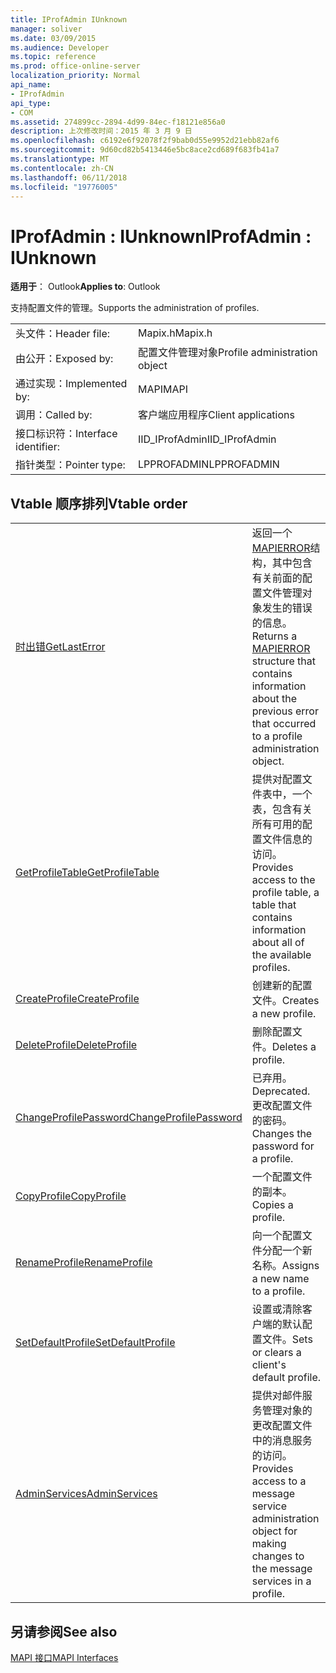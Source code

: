 ```yaml
---
title: IProfAdmin IUnknown
manager: soliver
ms.date: 03/09/2015
ms.audience: Developer
ms.topic: reference
ms.prod: office-online-server
localization_priority: Normal
api_name:
- IProfAdmin
api_type:
- COM
ms.assetid: 274899cc-2894-4d99-84ec-f18121e856a0
description: 上次修改时间：2015 年 3 月 9 日
ms.openlocfilehash: c6192e6f92078f2f9bab0d55e9952d21ebb82af6
ms.sourcegitcommit: 9d60cd82b5413446e5bc8ace2cd689f683fb41a7
ms.translationtype: MT
ms.contentlocale: zh-CN
ms.lasthandoff: 06/11/2018
ms.locfileid: "19776005"
---
```

# <a name="iprofadmin--iunknown"></a><span data-ttu-id="24462-103">IProfAdmin : IUnknown</span><span class="sxs-lookup"><span data-stu-id="24462-103">IProfAdmin : IUnknown</span></span>

  
  
<span data-ttu-id="24462-104">**适用于**： Outlook</span><span class="sxs-lookup"><span data-stu-id="24462-104">**Applies to**: Outlook</span></span> 
  
<span data-ttu-id="24462-105">支持配置文件的管理。</span><span class="sxs-lookup"><span data-stu-id="24462-105">Supports the administration of profiles.</span></span> 
  
|||
|:-----|:-----|
|<span data-ttu-id="24462-106">头文件：</span><span class="sxs-lookup"><span data-stu-id="24462-106">Header file:</span></span>  <br/> |<span data-ttu-id="24462-107">Mapix.h</span><span class="sxs-lookup"><span data-stu-id="24462-107">Mapix.h</span></span>  <br/> |
|<span data-ttu-id="24462-108">由公开：</span><span class="sxs-lookup"><span data-stu-id="24462-108">Exposed by:</span></span>  <br/> |<span data-ttu-id="24462-109">配置文件管理对象</span><span class="sxs-lookup"><span data-stu-id="24462-109">Profile administration object</span></span>  <br/> |
|<span data-ttu-id="24462-110">通过实现：</span><span class="sxs-lookup"><span data-stu-id="24462-110">Implemented by:</span></span>  <br/> |<span data-ttu-id="24462-111">MAPI</span><span class="sxs-lookup"><span data-stu-id="24462-111">MAPI</span></span>  <br/> |
|<span data-ttu-id="24462-112">调用：</span><span class="sxs-lookup"><span data-stu-id="24462-112">Called by:</span></span>  <br/> |<span data-ttu-id="24462-113">客户端应用程序</span><span class="sxs-lookup"><span data-stu-id="24462-113">Client applications</span></span>  <br/> |
|<span data-ttu-id="24462-114">接口标识符：</span><span class="sxs-lookup"><span data-stu-id="24462-114">Interface identifier:</span></span>  <br/> |<span data-ttu-id="24462-115">IID_IProfAdmin</span><span class="sxs-lookup"><span data-stu-id="24462-115">IID_IProfAdmin</span></span>  <br/> |
|<span data-ttu-id="24462-116">指针类型：</span><span class="sxs-lookup"><span data-stu-id="24462-116">Pointer type:</span></span>  <br/> |<span data-ttu-id="24462-117">LPPROFADMIN</span><span class="sxs-lookup"><span data-stu-id="24462-117">LPPROFADMIN</span></span>  <br/> |
   
## <a name="vtable-order"></a><span data-ttu-id="24462-118">Vtable 顺序排列</span><span class="sxs-lookup"><span data-stu-id="24462-118">Vtable order</span></span>

|||
|:-----|:-----|
|[<span data-ttu-id="24462-119">时出错</span><span class="sxs-lookup"><span data-stu-id="24462-119">GetLastError</span></span>](iprofadmin-getlasterror.md) <br/> |<span data-ttu-id="24462-120">返回一个[MAPIERROR](mapierror.md)结构，其中包含有关前面的配置文件管理对象发生的错误的信息。</span><span class="sxs-lookup"><span data-stu-id="24462-120">Returns a [MAPIERROR](mapierror.md) structure that contains information about the previous error that occurred to a profile administration object.</span></span>  <br/> |
|[<span data-ttu-id="24462-121">GetProfileTable</span><span class="sxs-lookup"><span data-stu-id="24462-121">GetProfileTable</span></span>](iprofadmin-getprofiletable.md) <br/> |<span data-ttu-id="24462-122">提供对配置文件表中，一个表，包含有关所有可用的配置文件信息的访问。</span><span class="sxs-lookup"><span data-stu-id="24462-122">Provides access to the profile table, a table that contains information about all of the available profiles.</span></span>  <br/> |
|[<span data-ttu-id="24462-123">CreateProfile</span><span class="sxs-lookup"><span data-stu-id="24462-123">CreateProfile</span></span>](iprofadmin-createprofile.md) <br/> |<span data-ttu-id="24462-124">创建新的配置文件。</span><span class="sxs-lookup"><span data-stu-id="24462-124">Creates a new profile.</span></span>  <br/> |
|[<span data-ttu-id="24462-125">DeleteProfile</span><span class="sxs-lookup"><span data-stu-id="24462-125">DeleteProfile</span></span>](iprofadmin-deleteprofile.md) <br/> |<span data-ttu-id="24462-126">删除配置文件。</span><span class="sxs-lookup"><span data-stu-id="24462-126">Deletes a profile.</span></span>  <br/> |
|[<span data-ttu-id="24462-127">ChangeProfilePassword</span><span class="sxs-lookup"><span data-stu-id="24462-127">ChangeProfilePassword</span></span>](iprofadmin-changeprofilepassword.md) <br/> |<span data-ttu-id="24462-128">已弃用。</span><span class="sxs-lookup"><span data-stu-id="24462-128">Deprecated.</span></span> <span data-ttu-id="24462-129">更改配置文件的密码。</span><span class="sxs-lookup"><span data-stu-id="24462-129">Changes the password for a profile.</span></span>  <br/> |
|[<span data-ttu-id="24462-130">CopyProfile</span><span class="sxs-lookup"><span data-stu-id="24462-130">CopyProfile</span></span>](iprofadmin-copyprofile.md) <br/> |<span data-ttu-id="24462-131">一个配置文件的副本。</span><span class="sxs-lookup"><span data-stu-id="24462-131">Copies a profile.</span></span>  <br/> |
|[<span data-ttu-id="24462-132">RenameProfile</span><span class="sxs-lookup"><span data-stu-id="24462-132">RenameProfile</span></span>](iprofadmin-renameprofile.md) <br/> |<span data-ttu-id="24462-133">向一个配置文件分配一个新名称。</span><span class="sxs-lookup"><span data-stu-id="24462-133">Assigns a new name to a profile.</span></span>  <br/> |
|[<span data-ttu-id="24462-134">SetDefaultProfile</span><span class="sxs-lookup"><span data-stu-id="24462-134">SetDefaultProfile</span></span>](iprofadmin-setdefaultprofile.md) <br/> |<span data-ttu-id="24462-135">设置或清除客户端的默认配置文件。</span><span class="sxs-lookup"><span data-stu-id="24462-135">Sets or clears a client's default profile.</span></span>  <br/> |
|[<span data-ttu-id="24462-136">AdminServices</span><span class="sxs-lookup"><span data-stu-id="24462-136">AdminServices</span></span>](iprofadmin-adminservices.md) <br/> |<span data-ttu-id="24462-137">提供对邮件服务管理对象的更改配置文件中的消息服务的访问。</span><span class="sxs-lookup"><span data-stu-id="24462-137">Provides access to a message service administration object for making changes to the message services in a profile.</span></span>  <br/> |
   
## <a name="see-also"></a><span data-ttu-id="24462-138">另请参阅</span><span class="sxs-lookup"><span data-stu-id="24462-138">See also</span></span>



[<span data-ttu-id="24462-139">MAPI 接口</span><span class="sxs-lookup"><span data-stu-id="24462-139">MAPI Interfaces</span></span>](mapi-interfaces.md)


